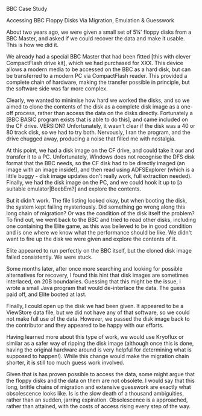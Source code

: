 BBC Case Study

Accessing BBC Floppy Disks Via Migration, Emulation & Guesswork

About two years ago, we were given a small set of 5¼' floppy disks from a BBC Master, and asked if we could recover the data and make it usable. This is how we did it.

We already had a special BBC Master that had been fitted [this with clever CompactFlash drive kit], which we had purchased for XXX. This device allows a modern media to be accessed on the BBC as a hard disk, but can be transferred to a modern PC via CompactFlash reader. This provided a complete chain of hardware, making the transfer possible in principle, but the software side was far more complex.

Clearly, we wanted to minimise how hard we worked the disks, and so we aimed to clone the contents of the disk as a complete disk image as a one-off process, rather than access the data on the disks directly. Fortunately a [BBC BASIC program exists that is able to do this], and came included on the CF drive. VERSION? Unfortunately, it wasn't clear if the disk was a 40 or 80 track disk, so we had to try both. Nervously, I ran the program, and the drive chugged away, producing a noise that filled me with nostalgia.

At this point, we had a disk image on the CF drive, and could take it our and transfer it to a PC. Unfortunately, Windows does not recognise the DFS disk format that the BBC needs, so the CF disk had to be directly imaged (an image with an image inside!), and then read using ADFSExplorer (which is a little buggy - disk image updates don't really work, full extraction needed). Finally, we had the disk image on the PC, and we could hook it up to [a suitable emulator|BeebEm?] and explore the contents.

But it didn't work. The file listing looked okay, but when booting the disk, the system kept failing mysteriously. Did something go wrong along this long chain of migration? Or was the condition of the disk itself the problem? To find out, we went back to the BBC and tried to read other disks, including one containing the Elite game, as this was believed to be in good condition and is one where we know what the performance should be like. We didn't want to fire up the disk we were given and explore the contents of it.

Elite appeared to run perfectly on the BBC itself, but the cloned disk image failed consistently. We were stuck.

Some months later, after once more searching and looking for possible alternatives for recovery, I found this hint that disk images are sometimes interlaced, on 20B boundaries. Guessing that this might be the issue, I wrote a small Java program that would de-interlace the data. The guess paid off, and Elite booted at last.

Finally, I could open up the disk we had been given. It appeared to be a ViewStore data file, but we did not have any of that software, so we could not make full use of the data. However, we passed the disk image back to the contributor and they appeared to be happy with our efforts.

Having learned more about this type of work, we would use Kryoflux or similar as a safer way of ripping the disk image (although once this is done, having the original hardware around is very helpful for determining what is supposed to happen!). While this change would make the migration chain shorter, it is still too much guess work involved.

Given that is has proven possible to access the data, some might argue that the floppy disks and the data on them are not obsolete. I would say that this long, brittle chains of migration and extensive guesswork are exactly what obsolescence looks like. Is is the slow death of a thousand ambiguities, rather than an sudden, jarring expiration. Obsolescence is a approached, rather than attained, with the costs of access rising every step of the way.

